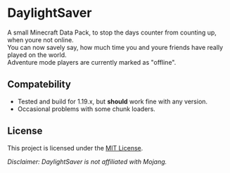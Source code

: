 # DaylightSaver

A small Minecraft Data Pack, to stop the days counter from counting up, when youre not online.  
You can now savely say, how much time you and youre friends have really played on the world.  
Adventure mode players are currently marked as "offline".

## Compatebility
- Tested and build for 1.19.x, but **should** work fine with any version.
- Occasional problems with some chunk loaders.

## License

This project is licensed under the [MIT License](LICENSE).

*Disclaimer: DaylightSaver is not affiliated with Mojang.*
